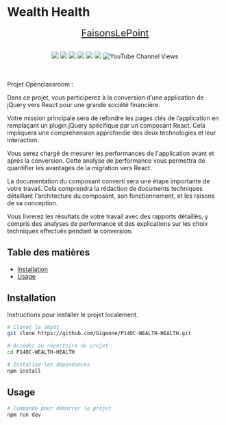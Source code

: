 # Wealth Health

<p align="center">
<a href="https://www.youtube.com/c/faisonslepoint" target="_blank" style="font-size:22px">FaisonsLePoint</a>
<br><br>
</p>
<p align="center">
    <img src="https://img.shields.io/badge/React-v18.2.0-blue">
    <img src="https://img.shields.io/badge/React--Router-6.3.0-blue">
    <img src="https://img.shields.io/badge/license-MIT-green">
    <img src="https://img.shields.io/badge/build-passing-brightgreen">
    <img src="https://img.shields.io/badge/node--lts-16.15.1-brightgreen">
    <img src="https://img.shields.io/badge/npm-8.13.2-blue">
    <img alt="YouTube Channel Views" src="https://img.shields.io/youtube/channel/views/UC0WQ4H6f2W14eS45bRDfp1Q?style=social">
  <br><br><br>
</p>

Projet Openclassroom :

Dans ce projet, vous participerez à la conversion d’une application de jQuery vers React pour une grande société financière.

Votre mission principale sera de refondre les pages clés de l’application en remplaçant un plugin jQuery spécifique par un composant React.
Cela impliquera une compréhension approfondie des deux technologies et leur interaction.

Vous serez chargé de mesurer les performances de l'application avant et après la conversion. Cette analyse de performance vous permettra de quantifier les avantages de la migration vers React.

La documentation du composant converti sera une étape importante de votre travail. Cela comprendra la rédaction de documents techniques détaillant l'architecture du composant, son fonctionnement, et les raisons de sa conception.

Vous livrerez les résultats de votre travail avec des rapports détaillés, y compris des analyses de performance et des explications sur les choix techniques effectués pendant la conversion.

## Table des matières

- [Installation](#installation)
- [Usage](#usage)

## Installation

Instructions pour installer le projet localement.

```bash
# Clonez le dépôt
git clone https://github.com/Gigeone/P14OC-WEALTH-HEALTH.git

# Accédez au répertoire du projet
cd P14OC-WEALTH-HEALTH

# Installez les dépendances
npm install
```

## Usage

```bash
# Commande pour démarrer le projet
npm run dev
```
